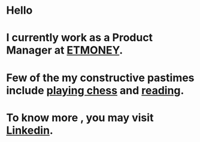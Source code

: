 # Hello
# I currently work as a Product Manager at [ETMONEY](https://www.etmoney.com).
# Few of the my constructive pastimes include [playing chess](https://www.chess.com/member/gameofwits) and [reading](https://www.goodreads.com/gaurav_shroff).
# To know more , you may visit [Linkedin](https://www.linkedin.com/in/gaurav-shroff-57869246).
